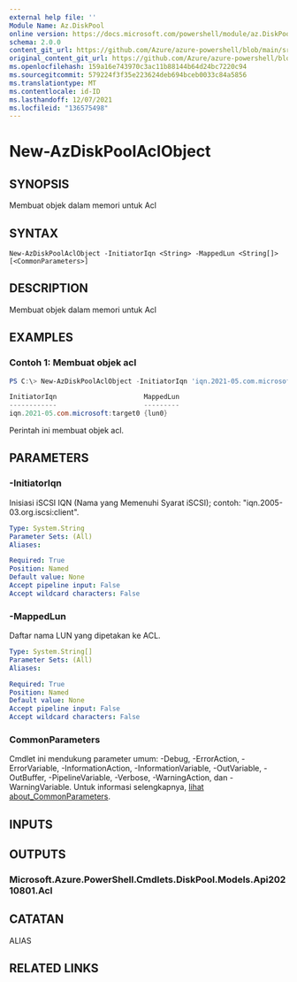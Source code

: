 ```yaml
---
external help file: ''
Module Name: Az.DiskPool
online version: https://docs.microsoft.com/powershell/module/az.DiskPool/new-AzDiskPoolAclObject
schema: 2.0.0
content_git_url: https://github.com/Azure/azure-powershell/blob/main/src/DiskPool/help/New-AzDiskPoolAclObject.md
original_content_git_url: https://github.com/Azure/azure-powershell/blob/main/src/DiskPool/help/New-AzDiskPoolAclObject.md
ms.openlocfilehash: 159a16e743970c3ac11b88144b64d24bc7220c94
ms.sourcegitcommit: 579224f3f35e223624deb694bceb0033c84a5856
ms.translationtype: MT
ms.contentlocale: id-ID
ms.lasthandoff: 12/07/2021
ms.locfileid: "136575498"
---
```

# New-AzDiskPoolAclObject

## SYNOPSIS
Membuat objek dalam memori untuk Acl

## SYNTAX

```
New-AzDiskPoolAclObject -InitiatorIqn <String> -MappedLun <String[]> [<CommonParameters>]
```

## DESCRIPTION
Membuat objek dalam memori untuk Acl

## EXAMPLES

### Contoh 1: Membuat objek acl
```powershell
PS C:\> New-AzDiskPoolAclObject -InitiatorIqn 'iqn.2021-05.com.microsoft:target0' -MappedLun @('lun0')

InitiatorIqn                      MappedLun
------------                      ---------
iqn.2021-05.com.microsoft:target0 {lun0}
```

Perintah ini membuat objek acl.

## PARAMETERS

### -InitiatorIqn
Inisiasi iSCSI IQN (Nama yang Memenuhi Syarat iSCSI); contoh: "iqn.2005-03.org.iscsi:client".

```yaml
Type: System.String
Parameter Sets: (All)
Aliases:

Required: True
Position: Named
Default value: None
Accept pipeline input: False
Accept wildcard characters: False
```

### -MappedLun
Daftar nama LUN yang dipetakan ke ACL.

```yaml
Type: System.String[]
Parameter Sets: (All)
Aliases:

Required: True
Position: Named
Default value: None
Accept pipeline input: False
Accept wildcard characters: False
```

### CommonParameters
Cmdlet ini mendukung parameter umum: -Debug, -ErrorAction, -ErrorVariable, -InformationAction, -InformationVariable, -OutVariable, -OutBuffer, -PipelineVariable, -Verbose, -WarningAction, dan -WarningVariable. Untuk informasi selengkapnya, [lihat about_CommonParameters](http://go.microsoft.com/fwlink/?LinkID=113216).

## INPUTS

## OUTPUTS

### Microsoft.Azure.PowerShell.Cmdlets.DiskPool.Models.Api20210801.Acl

## CATATAN

ALIAS

## RELATED LINKS

